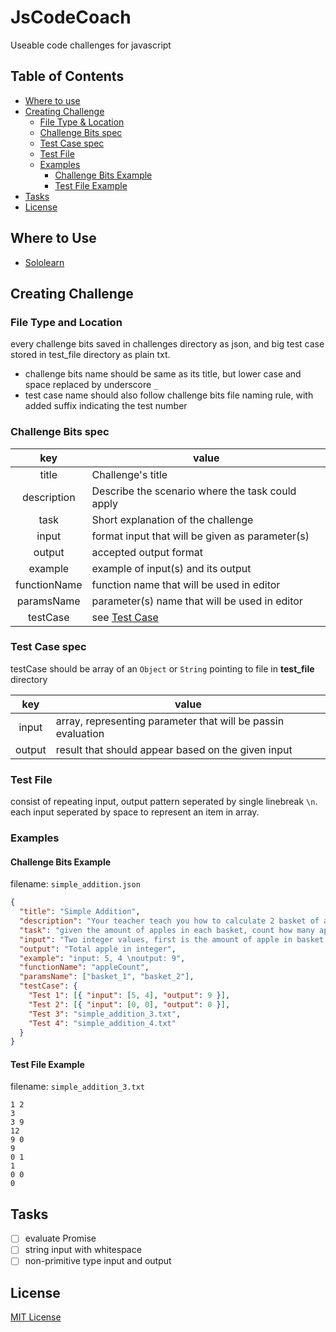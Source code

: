 # JsCodeCoach

Useable code challenges for javascript

## Table of Contents

- [Where to use](#where-to-use)
- [Creating Challenge](#creating-challenge)
	- [File Type & Location](#file-type-and-location)
	- [Challenge Bits spec](#challenge-bits-spec)
	- [Test Case spec](#test-case-spec)
	- [Test File](#test-file)
	- [Examples](#examples)
		- [Challenge Bits Example](#challenge-bits-example)
		- [Test File Example](#test-file-example)
- [Tasks](#tasks)
- [License](#license)

## Where to Use

- [Sololearn](https://code.sololearn.com/WJpzGA72Ohv4/?ref=app)

## Creating Challenge

### File Type and Location

every challenge bits saved in challenges directory as json, and big test case stored in test_file directory as plain txt.

- challenge bits name should be same as its title, but lower case and space replaced by underscore `_`
- test case name should also follow challenge bits file naming rule, with added suffix indicating the test number

### Challenge Bits spec

|     key      | value                                            |
| :----------: | ------------------------------------------------ |
|    title     | Challenge's title                                |
| description  | Describe the scenario where the task could apply |
|     task     | Short explanation of the challenge               |
|    input     | format input that will be given as parameter(s)  |
|    output    | accepted output format                           |
|   example    | example of input(s) and its output               |
| functionName | function name that will be used in editor        |
|  paramsName  | parameter(s) name that will be used in editor    |
|   testCase   | see [Test Case](#test-case-spec)                 |

### Test Case spec

testCase should be array of an `Object` or `String` pointing to file in **test_file** directory

|  key   | value                                                        |
| :----: | ------------------------------------------------------------ |
| input  | array, representing parameter that will be passin evaluation |
| output | result that should appear based on the given input           |

### Test File

consist of repeating input, output pattern seperated by single linebreak `\n`. each input seperated by space to represent an item in array.

### Examples

#### Challenge Bits Example

filename: `simple_addition.json`

```json
{
  "title": "Simple Addition",
  "description": "Your teacher teach you how to calculate 2 basket of apples can you manage to do it ?",
  "task": "given the amount of apples in each basket, count how many apples there are",
  "input": "Two integer values, first is the amount of apple in basket 1, second is the amount im basket 2",
  "output": "Total apple in integer",
  "example": "input: 5, 4 \noutput: 9",
  "functionName": "appleCount",
  "paramsName": ["basket_1", "basket_2"],
  "testCase": {
    "Test 1": [{ "input": [5, 4], "output": 9 }],
    "Test 2": [{ "input": [0, 0], "output": 0 }],
    "Test 3": "simple_addition_3.txt",
    "Test 4": "simple_addition_4.txt"
  }
}
```

#### Test File Example

filename: `simple_addition_3.txt`

```
1 2
3
3 9
12
9 0
9
0 1
1
0 0
0
```

## Tasks

- [ ] evaluate Promise
- [ ] string input with whitespace
- [ ] non-primitive type input and output

## License

[MIT License](LICENSE)
